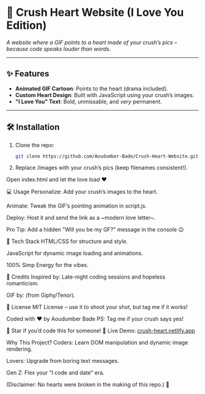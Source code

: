 # 💞 Crush Heart Website (I Love You Edition)  
*A website where a GIF points to a heart made of your crush’s pics – because code speaks louder than words.*   

---

## ✨ **Features**  
- **Animated GIF Cartoon**: Points to the heart (drama included).  
- **Custom Heart Design**: Built with JavaScript using your crush’s images.  
- **"I Love You" Text**: Bold, unmissable, and *very* permanent.  

---

## 🛠️ **Installation**  
1. Clone the repo:  
   ```bash  
   git clone https://github.com/Aoudumber-Bade/Crush-Heart-Website.git

2. Replace /images with your crush’s pics (keep filenames consistent!).

Open index.html and let the love load ❤️

💻 Usage
Personalize: Add your crush’s images to the heart.

Animate: Tweak the GIF’s pointing animation in script.js.

Deploy: Host it and send the link as a ~modern love letter~.

Pro Tip: Add a hidden "Will you be my GF?" message in the console 😉

🔧 Tech Stack
HTML/CSS for structure and style.

JavaScript for dynamic image loading and animations.

100% Simp Energy for the vibes.

🤝 Credits
Inspired by: Late-night coding sessions and hopeless romanticism.

GIF by: (from Giphy/Tenor).

📄 License
MIT License – use it to shoot your shot, but tag me if it works!

Coded with ❤️ by Aoudumber Bade
PS: Tag me if your crush says yes!

🚀 Star if you’d code this for someone!
🔗 Live Demo: [crush-heart.netlify.app](https://crush-heart.netlify.app/)

Why This Project?
Coders: Learn DOM manipulation and dynamic image rendering.

Lovers: Upgrade from boring text messages.

Gen Z: Flex your "I code and date" era.

(Disclaimer: No hearts were broken in the making of this repo.) 🫶   